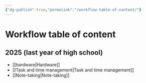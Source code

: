 ```yaml
---
{"dg-publish":true,"permalink":"/workflow-table-of-content/"}
---
```


# Workflow table of content

## 2025 (last year of high school)
- [[hardware\|Hardware]]
- [[Task and time management\|Task and time management]]
- [[Note-taking\|Note-taking]]
